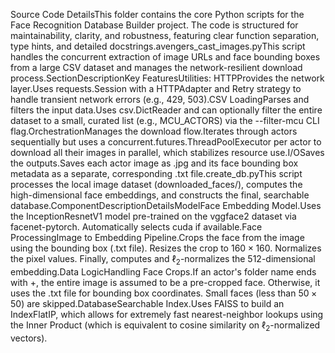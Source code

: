 Source Code DetailsThis folder contains the core Python scripts for the Face Recognition Database Builder project. The code is structured for maintainability, clarity, and robustness, featuring clear function separation, type hints, and detailed docstrings.avengers_cast_images.pyThis script handles the concurrent extraction of image URLs and face bounding boxes from a large CSV dataset and manages the network-resilient download process.SectionDescriptionKey FeaturesUtilities: HTTPProvides the network layer.Uses requests.Session with a HTTPAdapter and Retry strategy to handle transient network errors (e.g., 429, 503).CSV LoadingParses and filters the input data.Uses csv.DictReader and can optionally filter the entire dataset to a small, curated list (e.g., MCU_ACTORS) via the --filter-mcu CLI flag.OrchestrationManages the download flow.Iterates through actors sequentially but uses a concurrent.futures.ThreadPoolExecutor per actor to download all their images in parallel, which stabilizes resource use.I/OSaves the outputs.Saves each actor image as <idx>.jpg and its face bounding box metadata as a separate, corresponding <idx>.txt file.create_db.pyThis script processes the local image dataset (downloaded_faces/), computes the high-dimensional face embeddings, and constructs the final, searchable database.ComponentDescriptionDetailsModelFace Embedding Model.Uses the InceptionResnetV1 model pre-trained on the vggface2 dataset via facenet-pytorch. Automatically selects cuda if available.Face ProcessingImage to Embedding Pipeline.Crops the face from the image using the bounding box (.txt file). Resizes the crop to $160 \times 160$. Normalizes the pixel values. Finally, computes and $\ell_2$-normalizes the 512-dimensional embedding.Data LogicHandling Face Crops.If an actor's folder name ends with +, the entire image is assumed to be a pre-cropped face. Otherwise, it uses the .txt file for bounding box coordinates. Small faces (less than $50 \times 50$) are skipped.DatabaseSearchable Index.Uses FAISS to build an IndexFlatIP, which allows for extremely fast nearest-neighbor lookups using the Inner Product (which is equivalent to cosine similarity on $\ell_2$-normalized vectors).
